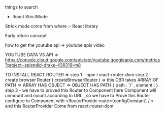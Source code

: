 things to search 

- React.StrictMode 

Strick mode come from where :- React library

Early return concept 

how to get the youtube api => youtube apis video

YOUTUBE DATA V3 API => https://console.cloud.google.com/apis/api/youtube.googleapis.com/metrics?project=splendid-drake-439319-m8

TO INSTALL REACT ROUTER => 
step 1 - npm i react-router-dom
step 2 - create browser Router  ( createBrowserRouter ) => this CBR takes ARRAY OF PATH => ARRAY HAS OBJECT => OBJECT HAS PATH { path : '/' , element : <Body/> } 
step 3 - we have to proved this Router to Component here <Body/> Component will unmount and mount according to URL  , so we have to Prove this Router configure to  <Body /> Component with  <RouterProvide route={configConstant} / > and this RouterProvider Come from react-router-dom